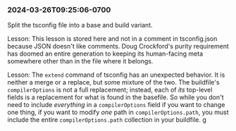 ### 2024-03-26T09:25:06-0700

Split the tsconfig file into a base and build variant.

Lesson: This lesson is stored here and not in a comment in tsconfig.json because
JSON doesn't like comments. Doug Crockford's purity requirement has doomed an
entire generation to keeping its human-facing meta somewhere other than in the
file where it belongs.

Lesson: The `extend` command of tsconfig has an unexpected behavior. It is
neither a merge or a replace, but some mixture of the two. The buildfile's
`compilerOptions` is not a full replacement; instead, each of _its_ top-level
fields is a replacement for what is found in the basefile. So while you don't
need to include _everything_ in a `compilerOptions` field if you want to change
one thing, if you want to modify _one_ path in `compilerOptions.path`, you must
include the entire `compilerOptions.path` collection in your buildfile.
g
